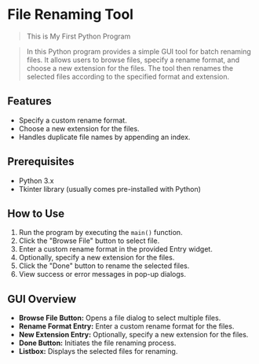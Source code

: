# File Renaming Tool
> This is My First Python Program               

> In this Python program provides a simple GUI tool for batch renaming files. It allows users to browse files, specify a rename format, and choose a new extension for the files. The tool then renames the selected files according to the specified format and extension.

## Features
- Specify a custom rename format.
- Choose a new extension for the files.
- Handles duplicate file names by appending an index.

## Prerequisites
- Python 3.x
- Tkinter library (usually comes pre-installed with Python)

## How to Use
1. Run the program by executing the `main()` function.
2. Click the "Browse File" button to select file.
3. Enter a custom rename format in the provided Entry widget.
4. Optionally, specify a new extension for the files.
5. Click the "Done" button to rename the selected files.
6. View success or error messages in pop-up dialogs.

## GUI Overview
- **Browse File Button:** Opens a file dialog to select multiple files.
- **Rename Format Entry:** Enter a custom rename format for the files.
- **New Extension Entry:** Optionally, specify a new extension for the files.
- **Done Button:** Initiates the file renaming process.
- **Listbox:** Displays the selected files for renaming.

